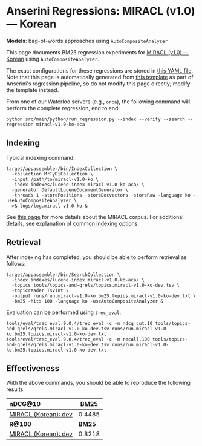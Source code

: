 # Anserini Regressions: MIRACL (v1.0) &mdash; Korean

**Models**: bag-of-words approaches using `AutoCompositeAnalyzer`

This page documents BM25 regression experiments for [MIRACL (v1.0) &mdash; Korean](https://github.com/project-miracl/miracl) using `AutoCompositeAnalyzer`.

The exact configurations for these regressions are stored in [this YAML file](../../src/main/resources/regression/miracl-v1.0-ko-aca.yaml).
Note that this page is automatically generated from [this template](../../src/main/resources/docgen/templates/miracl-v1.0-ko-aca.template) as part of Anserini's regression pipeline, so do not modify this page directly; modify the template instead.

From one of our Waterloo servers (e.g., `orca`), the following command will perform the complete regression, end to end:

```
python src/main/python/run_regression.py --index --verify --search --regression miracl-v1.0-ko-aca
```

## Indexing

Typical indexing command:

```
target/appassembler/bin/IndexCollection \
  -collection MrTyDiCollection \
  -input /path/to/miracl-v1.0-ko \
  -index indexes/lucene-index.miracl-v1.0-ko-aca/ \
  -generator DefaultLuceneDocumentGenerator \
  -threads 1 -storePositions -storeDocvectors -storeRaw -language ko -useAutoCompositeAnalyzer \
  >& logs/log.miracl-v1.0-ko &
```

See [this page](https://github.com/project-miracl/miracl) for more details about the MIRACL corpus.
For additional details, see explanation of [common indexing options](common-indexing-options.md).

## Retrieval

After indexing has completed, you should be able to perform retrieval as follows:

```
target/appassembler/bin/SearchCollection \
  -index indexes/lucene-index.miracl-v1.0-ko-aca/ \
  -topics tools/topics-and-qrels/topics.miracl-v1.0-ko-dev.tsv \
  -topicreader TsvInt \
  -output runs/run.miracl-v1.0-ko.bm25.topics.miracl-v1.0-ko-dev.txt \
  -bm25 -hits 100 -language ko -useAutoCompositeAnalyzer &
```

Evaluation can be performed using `trec_eval`:

```
tools/eval/trec_eval.9.0.4/trec_eval -c -m ndcg_cut.10 tools/topics-and-qrels/qrels.miracl-v1.0-ko-dev.tsv runs/run.miracl-v1.0-ko.bm25.topics.miracl-v1.0-ko-dev.txt
tools/eval/trec_eval.9.0.4/trec_eval -c -m recall.100 tools/topics-and-qrels/qrels.miracl-v1.0-ko-dev.tsv runs/run.miracl-v1.0-ko.bm25.topics.miracl-v1.0-ko-dev.txt
```

## Effectiveness

With the above commands, you should be able to reproduce the following results:

| **nDCG@10**                                                                                                  | **BM25**  |
|:-------------------------------------------------------------------------------------------------------------|-----------|
| [MIRACL (Korean): dev](https://github.com/project-miracl/miracl)                                             | 0.4485    |
| **R@100**                                                                                                    | **BM25**  |
| [MIRACL (Korean): dev](https://github.com/project-miracl/miracl)                                             | 0.8218    |
